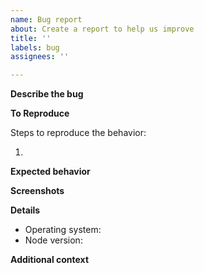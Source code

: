 ```yaml
---
name: Bug report
about: Create a report to help us improve
title: ''
labels: bug
assignees: ''

---
```


**Describe the bug**
<!-- A clear and concise description of what the bug is. -->

**To Reproduce**

Steps to reproduce the behavior:

1.

**Expected behavior**

<!-- A clear and concise description of what you expected to happen. -->

**Screenshots**

<!-- If applicable, add screenshots to help explain your problem. -->

**Details**

 - Operating system:
 - Node version:

**Additional context**

<!-- Add any other context about the problem here. -->

